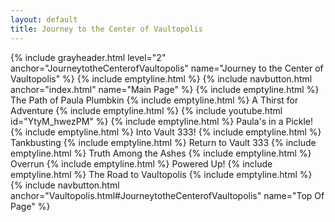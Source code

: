 ```yaml
---
layout: default
title: Journey to the Center of Vaultopolis
---
```

{% include grayheader.html level="2" anchor="JourneytotheCenterofVaultopolis" name="Journey to the Center of Vaultopolis" %}
{% include emptyline.html %}
{% include navbutton.html anchor="index.html" name="Main Page" %}
{% include emptyline.html %}
The Path of Paula Plumbkin
{% include emptyline.html %}
A Thirst for Adventure
{% include emptyline.html %}
{% include youtube.html id="YtyM_hwezPM" %}
{% include emptyline.html %}
Paula's in a Pickle!
{% include emptyline.html %}
Into Vault 333!
{% include emptyline.html %}
Tankbusting
{% include emptyline.html %}
Return to Vault 333
{% include emptyline.html %}
Truth Among the Ashes
{% include emptyline.html %}
Overrun
{% include emptyline.html %}
Powered Up!
{% include emptyline.html %}
The Road to Vaultopolis
{% include emptyline.html %}
{% include navbutton.html anchor="Vaultopolis.html#JourneytotheCenterofVaultopolis" name="Top Of Page" %}
